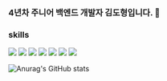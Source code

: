### 4년차 주니어 백엔드 개발자 김도형입니다. 👋

### skills 
<span>
  <img src="https://img.shields.io/badge/python-3776AB?style=flat-square&logo=Python&logoColor=white"/>
  <img src="https://img.shields.io/badge/django-092E20?style=flat-square&logo=Django"/>
  <img src="https://img.shields.io/badge/celery-37814A?style=flat-square&logo=Celery"/>
  <img src="https://img.shields.io/badge/mysql-4479A1?style=flat-square&logo=Mysql"/>
  <img src="https://img.shields.io/badge/rabbitmq-FF6600?style=flat-square&logo=RabbitMQ"/>
  <img src="https://img.shields.io/badge/amazonaws-232F3E?style=flat-square&logo=AWS"/>
  <img src="https://img.shields.io/badge/githubactions-2088FF?style=flat-square&logo=GithubActions"/>
</span>


![Anurag's GitHub stats](https://github-readme-stats.vercel.app/api?username=kimdh6792&show_icons=true&theme=radical)
